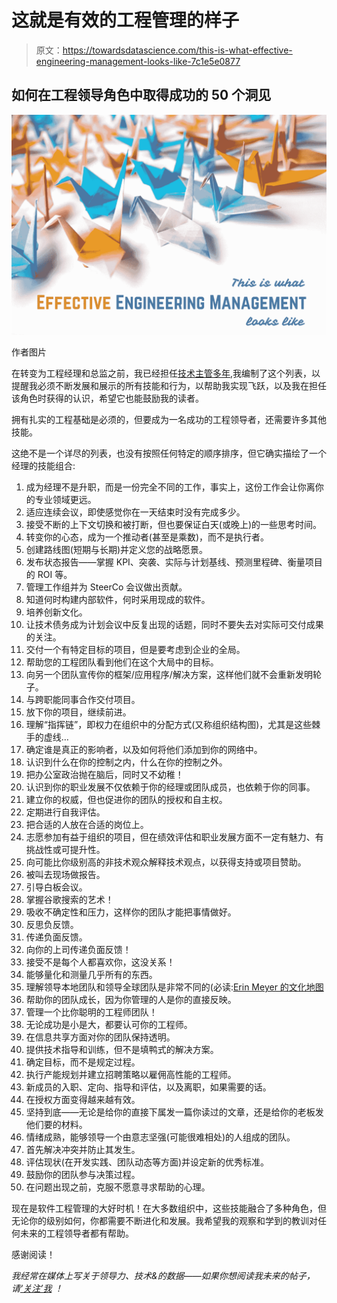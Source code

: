 # 这就是有效的工程管理的样子

> 原文：<https://towardsdatascience.com/this-is-what-effective-engineering-management-looks-like-7c1e5e0877>

## 如何在工程领导角色中取得成功的 50 个洞见

![](img/9b3e48156c512d0d853a41b2dacdd393.png)

作者图片

在转变为工程经理和总监之前，我已经担任[技术主管多年](/leading-a-software-development-team-be13b3f6b0f),我编制了这个列表，以提醒我必须不断发展和展示的所有技能和行为，以帮助我实现飞跃，以及我在担任该角色时获得的认识，希望它也能鼓励我的读者。

拥有扎实的工程基础是必须的，但要成为一名成功的工程领导者，还需要许多其他技能。

这绝不是一个详尽的列表，也没有按照任何特定的顺序排序，但它确实描绘了一个经理的技能组合:

1.  成为经理不是升职，而是一份完全不同的工作，事实上，这份工作会让你离你的专业领域更远。
2.  适应连续会议，即使感觉你在一天结束时没有完成多少。
3.  接受不断的上下文切换和被打断，但也要保证白天(或晚上)的一些思考时间。
4.  转变你的心态，成为一个推动者(甚至是乘数)，而不是执行者。
5.  创建路线图(短期与长期)并定义您的战略愿景。
6.  发布状态报告——掌握 KPI、突袭、实际与计划基线、预测里程碑、衡量项目的 ROI 等。
7.  管理工作组并为 SteerCo 会议做出贡献。
8.  知道何时构建内部软件，何时采用现成的软件。
9.  培养创新文化。
10.  让技术债务成为计划会议中反复出现的话题，同时不要失去对实际可交付成果的关注。
11.  交付一个有特定目标的项目，但是要考虑到企业的全局。
12.  帮助您的工程团队看到他们在这个大局中的目标。
13.  向另一个团队宣传你的框架/应用程序/解决方案，这样他们就不会重新发明轮子。
14.  与跨职能同事合作交付项目。
15.  放下你的项目，继续前进。
16.  理解“指挥链”，即权力在组织中的分配方式(又称组织结构图)，尤其是这些棘手的虚线…
17.  确定谁是真正的影响者，以及如何将他们添加到你的网络中。
18.  认识到什么在你的控制之内，什么在你的控制之外。
19.  把办公室政治抛在脑后，同时又不幼稚！
20.  认识到你的职业发展不仅依赖于你的经理或团队成员，也依赖于你的同事。
21.  建立你的权威，但也促进你的团队的授权和自主权。
22.  定期进行自我评估。
23.  把合适的人放在合适的岗位上。
24.  志愿参加有益于组织的项目，但在绩效评估和职业发展方面不一定有魅力、有挑战性或可提升性。
25.  向可能比你级别高的非技术观众解释技术观点，以获得支持或项目赞助。
26.  被叫去现场做报告。
27.  引导白板会议。
28.  掌握谷歌搜索的艺术！
29.  吸收不确定性和压力，这样你的团队才能把事情做好。
30.  反思负反馈。
31.  传递负面反馈。
32.  向你的上司传递负面反馈！
33.  接受不是每个人都喜欢你，这没关系！
34.  能够量化和测量几乎所有的东西。
35.  理解领导本地团队和领导全球团队是非常不同的(必读:[Erin Meyer 的文化地图](https://www.amazon.co.uk/Culture-Map-Breaking-Invisible-Boundaries/dp/1610392507)
36.  帮助你的团队成长，因为你管理的人是你的直接反映。
37.  管理一个比你聪明的工程师团队！
38.  无论成功是小是大，都要认可你的工程师。
39.  在信息共享方面对你的团队保持透明。
40.  提供技术指导和训练，但不是填鸭式的解决方案。
41.  确定目标，而不是规定过程。
42.  执行产能规划并建立招聘策略以雇佣高性能的工程师。
43.  新成员的入职、定向、指导和评估，以及离职，如果需要的话。
44.  在授权方面变得越来越有效。
45.  坚持到底——无论是给你的直接下属发一篇你读过的文章，还是给你的老板发他们要的材料。
46.  情绪成熟，能够领导一个由意志坚强(可能很难相处)的人组成的团队。
47.  首先解决冲突并防止其发生。
48.  评估现状(在开发实践、团队动态等方面)并设定新的优秀标准。
49.  鼓励你的团队参与决策过程。
50.  在问题出现之前，克服不愿意寻求帮助的心理。

现在是软件工程管理的大好时机！在大多数组织中，这些技能融合了多种角色，但无论你的级别如何，你都需要不断进化和发展。我希望我的观察和学到的教训对任何未来的工程领导者都有帮助。

感谢阅读！

*我经常在媒体上写关于领导力、技术&的数据——如果你想阅读我未来的帖子，请*[*‘关注’我*](https://medium.com/@semika) *！*

[](https://semika.medium.com/subscribe) 